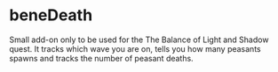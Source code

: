 # beneDeath

Small add-on only to be used for the The Balance of Light and Shadow quest.
It tracks which wave you are on, tells you how many peasants spawns and tracks the number of peasant deaths.
